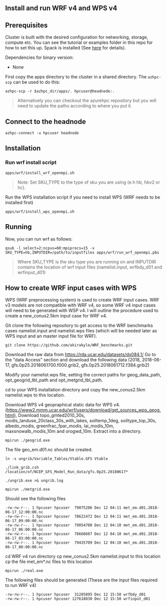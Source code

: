 ## Install and run WRF v4 and WPS v4

## Prerequisites

Cluster is built with the desired configuration for networking, storage, compute etc. You can see the tutorial or examples folder in this repo for how to set this up. Spack is installed (See [here](../spack/readme.md) for details).

Dependencies for binary version:

* None


First copy the apps directory to the cluster in a shared directory.  The `azhpc-scp` can be used to do this:

```
azhpc-scp -r $azhpc_dir/apps/. hpcuser@headnode:.
```

> Alternatively you can checkout the azurehpc repository but you will need to update the paths according to where you put it.


## Connect to the headnode

```
azhpc-connect -u hpcuser headnode
```

## Installation

### Run wrf install script
```
apps/wrf/install_wrf_openmpi.sh 
```
> Note: Set SKU_TYPE to the type of sku you are using (e.h hb, hbv2 or hc).

Run the WPS installation script if you need to install WPS (WRF needs to be installed first)
```
apps/wrf/install_wps_openmpi.sh 
```

## Running


Now, you can run wrf as follows:

```
qsub -l select=2:ncpus=60:mpiprocs=15 -v SKU_TYPE=hb,INPUTDIR=/path/to/inputfiles apps/wrf/run_wrf_openmpi.pbs

```
> Where SKU_TYPE is the sku type you are running on and INPUTDIR contains the location of wrf input files (namelist.input, wrfbdy_d01 and wrfinput_d01)

## How to create WRF input cases with WPS
WPS (WRF preprocessing system) is used to create WRF input cases. WRF v3 models are not compatible with WRF v4, so some WRF v4 input cases will need to be generated with WSP v4.
I will outline the procedure used to create a new_conus2.5km input case for WRF v4.

Git clone the following repository to get access to the WRF benchmarks cases namelist.input and namelist.wps files (which will be needed later as WPS input and an master input file for WRF).

```
git clone https://github.com/akirakyle/WRF_benchmarks.git
```

Download the raw data from https://rda.ucar.edu/datasets/ds084.1/
Go to the "data Access" section and download the following data (2018, 2018-06-17, gfs.0p25.2018061700.f000.grib2, gfs.0p25.2018061712.f384.grib2)

Modify your namelist.wps file, setting the correct paths for geog_data_path, opt_geogrid_tbl_path and opt_metgrid_tbl_path.

cd to your WPS installation directory and copy the new_conus2.5km namelist.wps to this location.

Download WPS v4 geopraphical static data for WPS v4. (https://www2.mmm.ucar.edu/wrf/users/download/get_sources_wps_geog.html), Download topo_gmted2010_30s, modis_landuse_20class_30s_with_lakes, soiltemp_1deg, soiltype_top_30s, albedo_modis, greenfrac_fpar_modis, lai_modis_10m, maxsnowalb_modis_10m and orogwd_10m. Extract into a directory.
```
mpirun ./geogrid.exe
```
The file geo_em.d01.nc should be created.
```
ln -s ungrib/Variable_Tables/Vtable.GFS Vtable
```
```
./link_grib.csh /location/of/NCEP_GFS_Model_Run_data/gfs.0p25.20180617*
```
```
./ungrib.exe >& ungrib.log
```
```
mpirun ./metgrid.exe
```
Should see the following files
```
-rw-rw-r--. 1 hpcuser hpcuser  79075286 Dec 12 04:11 met_em.d01.2018-06-17_12:00:00.nc
-rw-rw-r--. 1 hpcuser hpcuser  78622472 Dec 12 04:11 met_em.d01.2018-06-17_09:00:00.nc
-rw-rw-r--. 1 hpcuser hpcuser  79054700 Dec 12 04:10 met_em.d01.2018-06-17_06:00:00.nc
-rw-rw-r--. 1 hpcuser hpcuser  78668607 Dec 12 04:10 met_em.d01.2018-06-17_03:00:00.nc
-rw-rw-r--. 1 hpcuser hpcuser  79435709 Dec 12 04:10 met_em.d01.2018-06-17_00:00:00.nc
```
cd WRF v4 run directory
cp new_conus2.5km namelist.input to this location
cp the file met_em*.nc files to this location

```
mpirun ./real.exe
```
The following files should be generated (These are the input files required to run WRF v4)
```
-rw-rw-r--. 1 hpcuser hpcuser  31285895 Dec 12 15:50 wrfbdy_d01
-rw-rw-r--. 1 hpcuser hpcuser 127618030 Dec 12 15:50 wrfinput_d01
```
